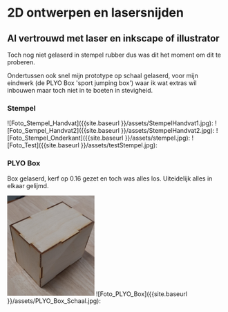 # 2D ontwerpen en lasersnijden

## Al vertrouwd met laser en inkscape of illustrator

Toch nog niet gelaserd in stempel rubber dus was dit het moment om dit te proberen.

Ondertussen ook snel mijn prototype op schaal gelaserd, voor mijn eindwerk (de PLYO Box 'sport jumping box') waar ik wat extras wil inbouwen maar toch niet in te boeten in stevigheid.

### Stempel

![Foto_Stempel_Handvat]({{site.baseurl }}/assets/StempelHandvat1.jpg):
![Foto_Sempel_Handvat2]({{site.baseurl }}/assets/StempelHandvat2.jpg):
![Foto_Stempel_Onderkant]({{site.baseurl }}/assets/stempel.jpg):
![Foto_Test]({{site.baseurl }}/assets/testStempel.jpg):

### PLYO Box

Box gelaserd, kerf op 0.16 gezet en toch was alles los. Uiteidelijk alles in elkaar gelijmd.

<img src="/assets/PLYO_Box_Schaal.jpg" width="40%">
![Foto_PLYO_Box]({{site.baseurl }}/assets/PLYO_Box_Schaal.jpg):

